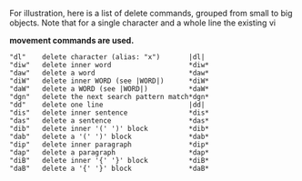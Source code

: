 For illustration, here is a list of delete commands, grouped from small to big
objects.  Note that for a single character and a whole line the existing vi

**movement commands are used.**

	"dl" 	delete character (alias: "x") 		|dl|
	"diw"	delete inner word             		*diw*
	"daw"	delete a word                 	    *daw*
	"diW"	delete inner WORD (see |WORD|)		*diW*
	"daW"	delete a WORD (see |WORD|)    		*daW*
	"dgn"   delete the next search pattern match*dgn*
	"dd" 	delete one line           			|dd|
	"dis"	delete inner sentence     			*dis*
	"das"	delete a sentence         			*das*
	"dib"	delete inner '(' ')' block		    *dib*
	"dab"	delete a '(' ')' block    			*dab*
	"dip"	delete inner paragraph    			*dip*
	"dap"	delete a paragraph        			*dap*
	"diB"	delete inner '{' '}' block		    *diB*
	"daB"	delete a '{' '}' block    			*daB*

